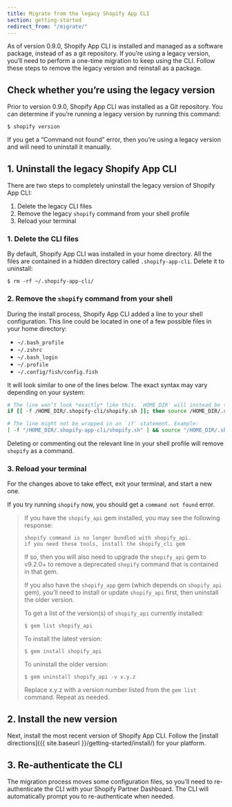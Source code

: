 ```yaml
---
title: Migrate from the legacy Shopify App CLI
section: getting-started
redirect_from: "/migrate/"
---
```


As of version 0.9.0, Shopify App CLI is installed and managed as a software package, instead of as a git repository. If you’re using a legacy version, you’ll need to perform a one-time migration to keep using the CLI. Follow these steps to remove the legacy version and reinstall as a package.

## Check whether you’re using the legacy version

Prior to version 0.9.0, Shopify App CLI was installed as a Git repository. You can determine if you’re running a legacy version by running this command:

```console
$ shopify version
```

If you get a “Command not found” error, then you’re using a legacy version and will need to uninstall it manually.

## 1. Uninstall the legacy Shopify App CLI

There are two steps to completely uninstall the legacy version of Shopify App CLI:

1. Delete the legacy CLI files
1. Remove the legacy `shopify` command from your shell profile
1. Reload your terminal

### 1. Delete the CLI files

By default, Shopify App CLI was installed in your home directory. All the files are contained in a hidden directory called `.shopify-app-cli`. Delete it to uninstall:

```console
$ rm -rf ~/.shopify-app-cli/
```

### 2. Remove the `shopify` command from your shell

During the install process, Shopify App CLI added a line to your shell configuration. This line could be located in one of a few possible files in your home directory:

- `~/.bash_profile`
- `~/.zshrc`
- `~/.bash_login`
- `~/.profile`
- `~/.config/fish/config.fish`

It will look similar to one of the lines below. The exact syntax may vary depending on your system:

```sh
# The line won’t look *exactly* like this. `HOME_DIR` will instead be the absolute path to your home directory.
if [[ -f /HOME_DIR/.shopify-cli/shopify.sh ]]; then source /HOME_DIR/.shopify-cli/shopify.sh; fi

# The line might not be wrapped in an `if` statement. Example:
[ -f "/HOME_DIR/.shopify-app-cli/shopify.sh" ] && source "/HOME_DIR/.shopify-app-cli/shopify.sh"
```

Deleting or commenting out the relevant line in your shell profile will remove `shopify` as a command.

### 3. Reload your terminal

For the changes above to take effect, exit your terminal, and start a new one.

If you try running `shopify` now, you should get a `command not found` error.

> If you have the `shopify_api` gem installed, you may see the following response:
> ```console
> shopify command is no longer bundled with shopify_api.
> if you need these tools, install the shopify_cli gem
> ```
> 
> If so, then you will also need to upgrade the `shopify_api` gem to v9.2.0+ to remove a deprecated `shopify` command that is contained in that gem.
>
> If you also have the `shopify_app` gem (which depends on `shopify_api` gem), you'll need to install or update `shopify_api` first, then uninstall the older version.
> 
> To get a list of the version(s) of `shopify_api` currently installed:
> ```console
> $ gem list shopify_api
> ```
> 
> To install the latest version:
> ```console
> $ gem install shopify_api
> ```
> 
> To uninstall the older version:
> ```console
> $ gem uninstall shopify_api -v x.y.z
> ```
> Replace x.y.z with a version number listed from the `gem list` command.  Repeat as needed.

## 2. Install the new version

Next, install the most recent version of Shopify App CLI. Follow the [install directions]({{ site.baseurl }}/getting-started/install/) for your platform.

## 3. Re-authenticate the CLI

The migration process moves some configuration files, so you’ll need to re-authenticate the CLI with your Shopify Partner Dashboard. The CLI will automatically prompt you to re-authenticate when needed.

